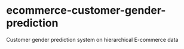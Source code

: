 # ecommerce-customer-gender-prediction
Customer gender prediction system on hierarchical E-commerce data
